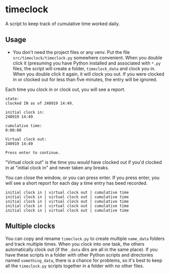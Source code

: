 # timeclock

A script to keep track of cumulative time worked daily.

## Usage

* You don't need the project files or any venv. Put the file `src/timeclock/timeclock.py` somewhere convenient. When you double click it (presuming you have Python installed and associated with `*.py` files, the script will create a folder, `timeclock_data` and clock you in. When you double click it again, it will clock you out. If you were clocked in or clocked out for less than five minutes, the entry will be ignored.

Each time you clock in or clock out, you will see a report.

```
state:
clocked IN as of 240919 14:49.

initial clock in:
240919 14:49

cumulative time:
0:00:00

Virtual clock out:
240919 14:49

Press enter to continue.
```

"Virtual clock out" is the time you *would* have clocked out if you'd clocked in at "initial clock in" and never taken any breaks.

You can close the window, or you can press enter. If you press enter, you will see a short report for each day a time entry has beed recorded.

```
initial clock in | virtual clock out | cumulative time
initial clock in | virtual clock out | cumulative time
initial clock in | virtual clock out | cumulative time
initial clock in | virtual clock out | cumulative time
initial clock in | virtual clock out | cumulative time
```

## Multiple clocks

You can copy and rename `timeclock.py` to create multiple `name_data` folders and track multiple times. When you clock into one task, the others automatically clock out (if the `_data` dirs are all in the same place). If you have these scripts in a folder with other Python scripts and directories named `something_data`, there is a chance for problems, so it's best to keep all the `timeclock.py` scripts together in a folder with no other files.
